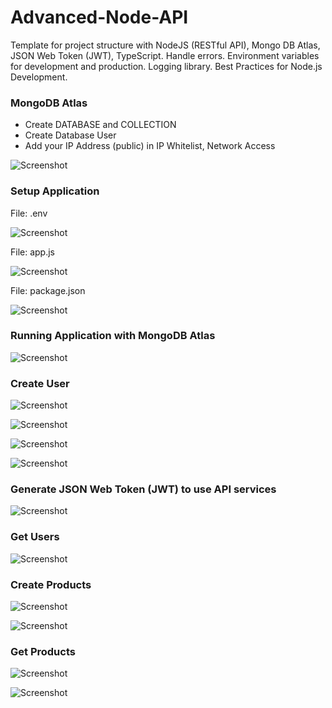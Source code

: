 # Advanced-Node-API

Template for project structure with NodeJS (RESTful API), Mongo DB Atlas, JSON Web Token (JWT), TypeScript.
Handle errors. Environment variables for development and production. Logging library. Best Practices for Node.js Development.

### MongoDB Atlas

- Create DATABASE and COLLECTION
- Create Database User
- Add your IP Address (public) in IP Whitelist, Network Access

![Screenshot](prtsc/Advanced-Node-API-3.png)

### Setup Application

File: .env

![Screenshot](prtsc/Advanced-Node-API-4.png)

File: app.js

![Screenshot](prtsc/Advanced-Node-API-5.png)

File: package.json

![Screenshot](prtsc/Advanced-Node-API-6.png)

### Running Application with MongoDB Atlas

![Screenshot](prtsc/Advanced-Node-API-7.png)

### Create User

![Screenshot](prtsc/Advanced-Node-API-1.png)

![Screenshot](prtsc/Advanced-Node-API-2.png)

![Screenshot](prtsc/Advanced-Node-API-8.png)

![Screenshot](prtsc/Advanced-Node-API-9.png)

### Generate JSON Web Token (JWT) to use API services

![Screenshot](prtsc/Advanced-Node-API-10.png)

### Get Users

![Screenshot](prtsc/Advanced-Node-API-11.png)

### Create Products

![Screenshot](prtsc/Advanced-Node-API-12.png)

![Screenshot](prtsc/Advanced-Node-API-13.png)

### Get Products

![Screenshot](prtsc/Advanced-Node-API-14.png)

![Screenshot](prtsc/Advanced-Node-API-15.png)